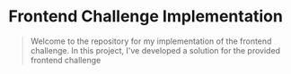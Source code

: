 # Frontend Challenge Implementation

> Welcome to the repository for my implementation of the frontend challenge. In this project, I've developed a solution for the provided frontend challenge